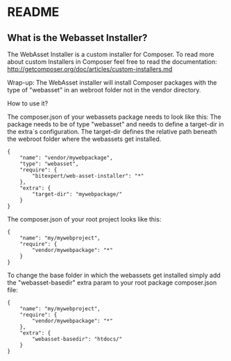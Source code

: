 README
======

What is the Webasset Installer?
----------------

The WebAsset Installer is a custom installer for Composer. To read more about
custom Installers in Composer feel free to read the documentation:
http://getcomposer.org/doc/articles/custom-installers.md

Wrap-up: The WebAsset installer will install Composer packages with the type of
"webasset" in an webroot folder not in the vendor directory.

How to use it?


The composer.json of your webassets package needs to look like this: The package
needs to be of type "webasset" and needs to define a target-dir in the extra`s
configuration. The target-dir defines the relative path beneath the webroot
folder where the webassets get installed.

	{
		"name": "vendor/mywebpackage",
		"type": "webasset",
		"require": {
			"bitexpert/web-asset-installer": "*"
		},
		"extra": {
			"target-dir": "mywebpackage/"
		}
	}

The composer.json of your root project looks like this:

	{
		"name": "my/mywebproject",
		"require": {
			"vendor/mywebpackage": "*"
		}
	}

To change the base folder in which the webassets get installed simply add the
"webasset-basedir" extra param to your root package composer.json file:

	{
		"name": "my/mywebproject",
		"require": {
			"vendor/mywebpackage": "*"
		},
		"extra": {
			"webasset-basedir": "htdocs/"
		}
	}
